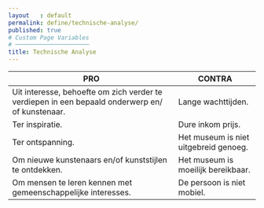 ```yaml
---
layout   : default
permalink: define/technische-analyse/
published: true
# Custom Page Variables
# ─────────────────────
title: Technische Analyse
---
```



<b>PRO| CONTRA</b>
------------ | -------------
Uit interesse, behoefte om zich verder te verdiepen in een bepaald onderwerp en/ of kunstenaar.	|Lange wachttijden.
Ter inspiratie.                                                                                 |Dure inkom prijs.
Ter ontspanning.                                                                                |Het museum is niet uitgebreid genoeg.
Om nieuwe kunstenaars en/of kunststijlen te ontdekken.                                          |Het museum is moeilijk bereikbaar.
Om mensen te leren kennen met gemeenschappelijke interesses.                                    |De persoon is niet mobiel.
